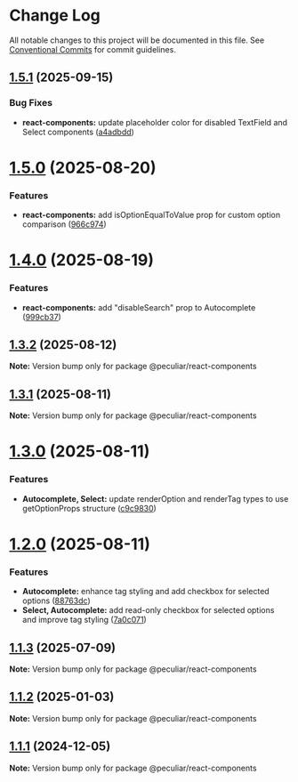 # Change Log

All notable changes to this project will be documented in this file.
See [Conventional Commits](https://conventionalcommits.org) for commit guidelines.

## [1.5.1](https://github.com/PeculiarVentures/peculiar-ui/compare/@peculiar/react-components@1.5.0...@peculiar/react-components@1.5.1) (2025-09-15)


### Bug Fixes

* **react-components:** update placeholder color for disabled TextField and Select components ([a4adbdd](https://github.com/PeculiarVentures/peculiar-ui/commit/a4adbdd41de94db537ad804ea416ea8230662a00))





# [1.5.0](https://github.com/PeculiarVentures/peculiar-ui/compare/@peculiar/react-components@1.4.0...@peculiar/react-components@1.5.0) (2025-08-20)


### Features

* **react-components:** add isOptionEqualToValue prop for custom option comparison ([966c974](https://github.com/PeculiarVentures/peculiar-ui/commit/966c9740f1b214883852dba7472d69a0dd6b606d))





# [1.4.0](https://github.com/PeculiarVentures/peculiar-ui/compare/@peculiar/react-components@1.3.2...@peculiar/react-components@1.4.0) (2025-08-19)


### Features

* **react-components:** add "disableSearch" prop to Autocomplete ([999cb37](https://github.com/PeculiarVentures/peculiar-ui/commit/999cb37c82f1ed1ffffb32c29195b9c8c64ed35f))





## [1.3.2](https://github.com/PeculiarVentures/peculiar-ui/compare/@peculiar/react-components@1.3.1...@peculiar/react-components@1.3.2) (2025-08-12)

**Note:** Version bump only for package @peculiar/react-components





## [1.3.1](https://github.com/PeculiarVentures/peculiar-ui/compare/@peculiar/react-components@1.3.0...@peculiar/react-components@1.3.1) (2025-08-11)

**Note:** Version bump only for package @peculiar/react-components





# [1.3.0](https://github.com/PeculiarVentures/peculiar-ui/compare/@peculiar/react-components@1.2.0...@peculiar/react-components@1.3.0) (2025-08-11)


### Features

* **Autocomplete, Select:** update renderOption and renderTag types to use getOptionProps structure ([c9c9830](https://github.com/PeculiarVentures/peculiar-ui/commit/c9c98309091fbe4ef048368d739fb4caf797e1ac))





# [1.2.0](https://github.com/PeculiarVentures/peculiar-ui/compare/@peculiar/react-components@1.1.3...@peculiar/react-components@1.2.0) (2025-08-11)


### Features

* **Autocomplete:** enhance tag styling and add checkbox for selected options ([88763dc](https://github.com/PeculiarVentures/peculiar-ui/commit/88763dc1bdcf62775a849bc6de75a9565eba8efc))
* **Select, Autocomplete:** add read-only checkbox for selected options and improve tag styling ([7a0c071](https://github.com/PeculiarVentures/peculiar-ui/commit/7a0c071df61a13eee6ecf610287d952cf9ba8dd9))





## [1.1.3](https://github.com/PeculiarVentures/peculiar-ui/compare/@peculiar/react-components@1.1.2...@peculiar/react-components@1.1.3) (2025-07-09)

**Note:** Version bump only for package @peculiar/react-components





## [1.1.2](https://github.com/PeculiarVentures/peculiar-ui/compare/@peculiar/react-components@1.1.1...@peculiar/react-components@1.1.2) (2025-01-03)

**Note:** Version bump only for package @peculiar/react-components





## [1.1.1](https://github.com/PeculiarVentures/peculiar-ui/compare/@peculiar/react-components@1.1.1-alpha.0...@peculiar/react-components@1.1.1) (2024-12-05)

**Note:** Version bump only for package @peculiar/react-components
